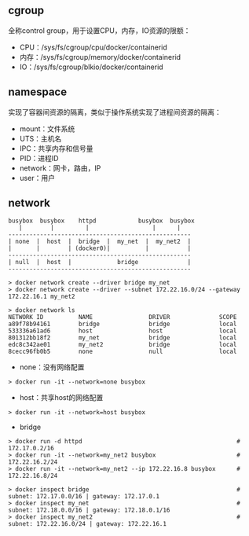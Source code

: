 ## cgroup

全称control group，用于设置CPU，内存，IO资源的限额：

- CPU：/sys/fs/cgroup/cpu/docker/containerid
- 内存：/sys/fs/cgroup/memory/docker/containerid
- IO：/sys/fs/cgroup/blkio/docker/containerid 

## namespace

实现了容器间资源的隔离，类似于操作系统实现了进程间资源的隔离：

- mount：文件系统
- UTS：主机名
- IPC：共享内存和信号量
- PID：进程ID
- network：网卡，路由，IP
- user：用户

## network

```
busybox  busybox    httpd            busybox  busybox
   |        |         |                  |      |
----------------------------------------------------
| none  |  host  |  bridge  |  my_net  |  my_net2  |
|       |        | (docker0)|          |           | 
----------------------------------------------------
| null  |  host  |             bridge              |
----------------------------------------------------
```

```
> docker network create --driver bridge my_net
> docker network create --driver --subnet 172.22.16.0/24 --gateway 172.22.16.1 my_net2
```

```
> docker network ls
NETWORK ID          NAME                DRIVER              SCOPE
a89f78b94161        bridge              bridge              local
533336a61ad6        host                host                local
801312bb18f2        my_net              bridge              local
edc8c342ae01        my_net2             bridge              local
8cecc96fb0b5        none                null                local
```

- none：没有网络配置

```
> docker run -it --network=none busybox
```

- host：共享host的网络配置

```
> docker run -it --network=host busybox
```

- bridge

```
> docker run -d httpd                                            # 172.17.0.2/16
> docker run -it --network=my_net2 busybox                       # 172.22.16.2/24
> docker run -it --network=my_net2 --ip 172.22.16.8 busybox      # 172.22.16.8/24
```

```
> docker inspect bridge                                          # subnet: 172.17.0.0/16 | gateway: 172.17.0.1
> docker inspect my_net                                          # subnet: 172.18.0.0/16 | gateway: 172.18.0.1/16
> docker inspect my_net2                                         # subnet: 172.22.16.0/24 | gateway: 172.22.16.1
```
